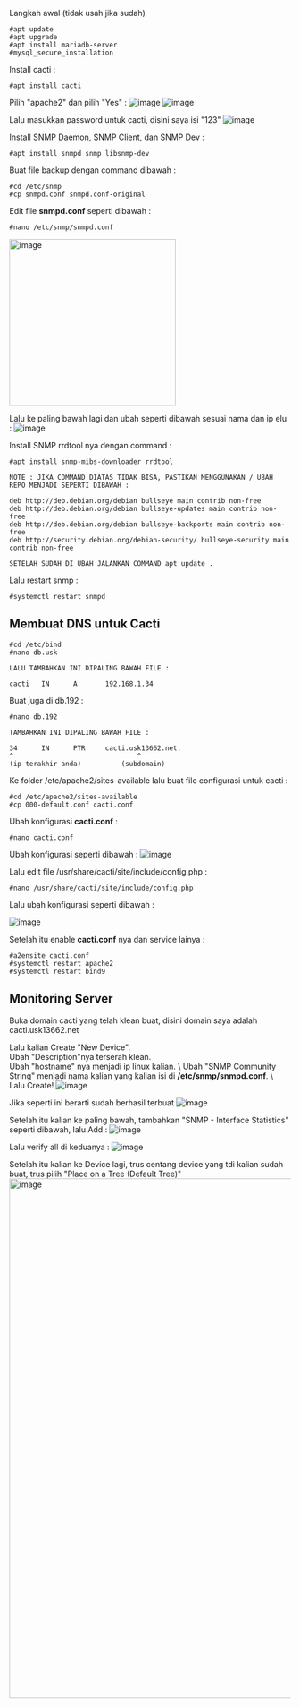 Langkah awal (tidak usah jika sudah)
```
#apt update
#apt upgrade
#apt install mariadb-server
#mysql_secure_installation
```

Install cacti : 
```
#apt install cacti
```

Pilih "apache2" dan pilih "Yes" : 
![image](https://github.com/soulahuden/tkj3/assets/106908185/6376ed54-dd43-41a9-a631-763765d78a82)
![image](https://github.com/soulahuden/tkj3/assets/106908185/7a36fcf9-ea4e-4e77-97a4-f6a19dee981a)

Lalu masukkan password untuk cacti, disini saya isi "123" 
![image](https://github.com/soulahuden/tkj3/assets/106908185/aab3d566-88ac-4d46-ad72-ba36ccecfb05)


Install SNMP Daemon, SNMP Client, dan SNMP Dev : 
```
#apt install snmpd snmp libsnmp-dev
```

Buat file backup dengan command dibawah : 
```
#cd /etc/snmp
#cp snmpd.conf snmpd.conf-original
```

Edit file **snmpd.conf** seperti dibawah : 
```
#nano /etc/snmp/snmpd.conf
```
<img width="298" alt="image" src="https://github.com/soulahuden/tkj3/assets/106908185/0ae7d48c-5408-424c-9da4-6e07038f358f">

Lalu ke paling bawah lagi dan ubah seperti dibawah sesuai nama dan ip elu : 
![image](https://github.com/soulahuden/tkj3/assets/106908185/717cc751-f972-49c2-a9bd-4aa1223574cf)


Install SNMP rrdtool nya dengan command : 
```
#apt install snmp-mibs-downloader rrdtool

NOTE : JIKA COMMAND DIATAS TIDAK BISA, PASTIKAN MENGGUNAKAN / UBAH REPO MENJADI SEPERTI DIBAWAH :

deb http://deb.debian.org/debian bullseye main contrib non-free
deb http://deb.debian.org/debian bullseye-updates main contrib non-free
deb http://deb.debian.org/debian bullseye-backports main contrib non-free
deb http://security.debian.org/debian-security/ bullseye-security main contrib non-free

SETELAH SUDAH DI UBAH JALANKAN COMMAND apt update .
```

Lalu restart snmp : 
```
#systemctl restart snmpd
```

## Membuat DNS untuk Cacti 

```
#cd /etc/bind
#nano db.usk

LALU TAMBAHKAN INI DIPALING BAWAH FILE : 

cacti   IN      A       192.168.1.34
```

Buat juga di db.192 : 

```
#nano db.192

TAMBAHKAN INI DIPALING BAWAH FILE :

34      IN      PTR     cacti.usk13662.net.
^                               ^ 
(ip terakhir anda)          (subdomain)

```

Ke folder /etc/apache2/sites-available lalu buat file configurasi untuk cacti : 
```
#cd /etc/apache2/sites-available
#cp 000-default.conf cacti.conf
```

Ubah konfigurasi **cacti.conf** :
```
#nano cacti.conf
```

Ubah konfigurasi seperti dibawah : 
![image](https://github.com/soulahuden/tkj3/assets/106908185/abff601b-d937-4a9f-bf86-c10ed956c60e)


Lalu edit file /usr/share/cacti/site/include/config.php :
```
#nano /usr/share/cacti/site/include/config.php
```

Lalu ubah konfigurasi seperti dibawah : 


![image](https://github.com/soulahuden/tkj3/assets/106908185/4e7a967a-fb9d-4498-a0fc-e5beb9d504a3)


Setelah itu enable **cacti.conf** nya dan service lainya :
```
#a2ensite cacti.conf
#systemctl restart apache2
#systemctl restart bind9
```

## Monitoring Server 

Buka domain cacti yang telah klean buat, disini domain saya adalah cacti.usk13662.net

Lalu kalian Create "New Device".\
Ubah "Description"nya terserah klean. \
Ubah "hostname" nya menjadi ip linux kalian. \ 
Ubah "SNMP Community String" menjadi nama kalian yang kalian isi di **/etc/snmp/snmpd.conf**. \ 
Lalu Create! 
![image](https://github.com/soulahuden/tkj3/assets/106908185/106a3473-8192-45e6-91d6-6f1d08bb732e)

Jika seperti ini berarti sudah berhasil terbuat 
![image](https://github.com/soulahuden/tkj3/assets/106908185/cdca04a2-3f52-459b-9b24-036720aa48a8)


Setelah itu kalian ke paling bawah, tambahkan "SNMP - Interface Statistics" seperti dibawah, lalu Add : 
![image](https://github.com/soulahuden/tkj3/assets/106908185/d664f558-1c80-42ba-b261-24f1340d6d8a)


Lalu verify all di keduanya : 
![image](https://github.com/soulahuden/tkj3/assets/106908185/133a1064-3da9-474f-9dc1-63ca6d625e8e)

Setelah itu kalian ke Device lagi, trus centang device yang tdi kalian sudah buat, trus pilih "Place on a Tree (Default Tree)" 
<img width="929" alt="image" src="https://github.com/soulahuden/tkj3/assets/106908185/2d2aa06c-a190-48be-b23b-c161c09efa71">






